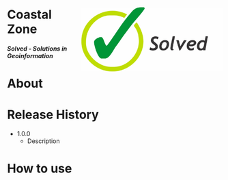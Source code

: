 <div class="fluid-row" id="header">
    <img src='./misc/solved-logo.jpeg' height='150' width='auto' align='right'>
    <h1 class="title toc-ignore">Coastal Zone</h1>
    <h4 class="author"><em>Solved - Solutions in Geoinformation</em></h4>
</div>

# About

# Release History

* 1.0.0
    * Description

# How to use

